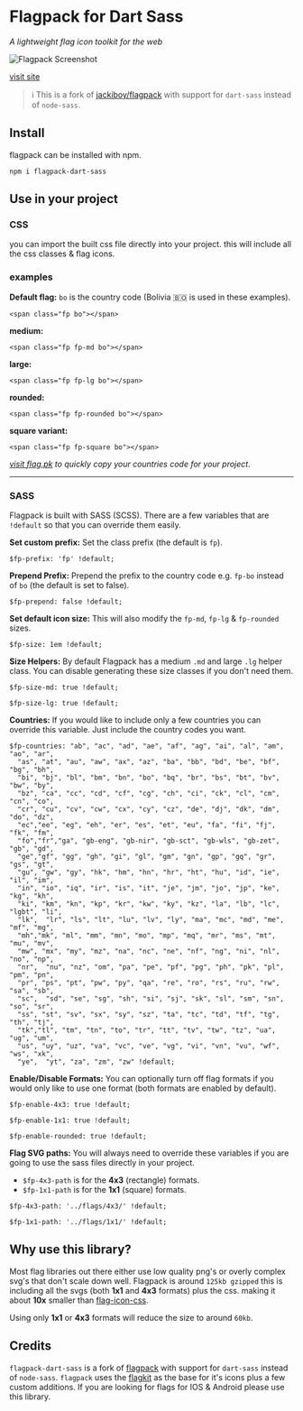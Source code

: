 # Flagpack for Dart Sass
_A lightweight flag icon toolkit for the web_

![Flagpack Screenshot](https://flag.pk/og.jpg)

[visit site](https://flag.pk/world)


> :information_source: This is a fork of [jackiboy/flagpack](https://github.com/jackiboy/flagpack) with support for `dart-sass` instead of `node-sass`.


## Install
flagpack can be installed with npm.

```
npm i flagpack-dart-sass
```
## Use in your project

### CSS
you can import the built css file directly into your project. this will include all the css classes & flag icons.

### examples

**Default flag:** `bo` is the country code (Bolivia 🇧🇴 is used in these examples).

`<span class="fp bo"></span>`

**medium:**

`<span class="fp fp-md bo"></span>`

**large:**

`<span class="fp fp-lg bo"></span>`

**rounded:**

`<span class="fp fp-rounded bo"></span>`

**square variant:**

`<span class="fp fp-square bo"></span>`


_[visit flag.pk](https://flag.pk/world) to quickly copy your countries code for your project._

---

### SASS
Flagpack is built with SASS (SCSS). There are a few variables that are `!default` so that you can override them easily.

**Set custom prefix:**
Set the class prefix (the default is `fp`).

```
$fp-prefix: 'fp' !default;
```

**Prepend Prefix:**
Prepend the prefix to the country code e.g. `fp-bo` instead of `bo` (the default is set to false).

```
$fp-prepend: false !default;
```

**Set default icon size:**
This will also modify the `fp-md`, `fp-lg` & `fp-rounded` sizes.

```
$fp-size: 1em !default;
```

**Size Helpers:**
By default Flagpack has a medium `.md` and large `.lg` helper class. You can disable generating these size classes if you don't need them.

```
$fp-size-md: true !default;
```

```
$fp-size-lg: true !default;
```


**Countries:**
If you would like to include only a few countries you can override this variable. Just include the country codes you want.

```
$fp-countries: "ab", "ac", "ad", "ae", "af", "ag", "ai", "al", "am", "ao", "ar",
  "as", "at", "au", "aw", "ax", "az", "ba", "bb", "bd", "be", "bf", "bg", "bh",
  "bi", "bj", "bl", "bm", "bn", "bo", "bq", "br", "bs", "bt", "bv", "bw", "by",
  "bz", "ca", "cc", "cd", "cf", "cg", "ch", "ci", "ck", "cl", "cm", "cn", "co",
  "cr", "cu", "cv", "cw", "cx", "cy", "cz", "de", "dj", "dk", "dm", "do", "dz",
  "ec","ee", "eg", "eh", "er", "es", "et", "eu", "fa", "fi", "fj", "fk", "fm",
  "fo","fr","ga", "gb-eng", "gb-nir", "gb-sct", "gb-wls", "gb-zet", "gb", "gd",
  "ge","gf", "gg", "gh", "gi", "gl", "gm", "gn", "gp", "gq", "gr", "gs", "gt",
  "gu", "gw", "gy", "hk", "hm", "hn", "hr", "ht", "hu", "id", "ie", "il", "im",
  "in", "io", "iq", "ir", "is", "it", "je", "jm", "jo", "jp", "ke", "kg", "kh",
  "ki", "km", "kn", "kp", "kr", "kw", "ky", "kz", "la", "lb", "lc", "lgbt", "li",
  "lk",  "lr", "ls", "lt", "lu", "lv", "ly", "ma", "mc", "md", "me", "mf", "mg",
  "mh","mk", "ml", "mm", "mn", "mo", "mp", "mq", "mr", "ms", "mt", "mu", "mv",
  "mw", "mx", "my", "mz", "na", "nc", "ne", "nf", "ng", "ni", "nl", "no", "np",
  "nr",  "nu", "nz", "om", "pa", "pe", "pf", "pg", "ph", "pk", "pl", "pm", "pn",
  "pr", "ps", "pt", "pw", "py", "qa", "re", "ro", "rs", "ru", "rw", "sa", "sb",
  "sc",  "sd", "se", "sg", "sh", "si", "sj", "sk", "sl", "sm", "sn", "so", "sr",
  "ss", "st", "sv", "sx", "sy", "sz", "ta", "tc", "td", "tf", "tg", "th", "tj",
  "tk","tl", "tm", "tn", "to", "tr", "tt", "tv", "tw", "tz", "ua", "ug", "um",
  "us", "uy", "uz", "va", "vc", "ve", "vg", "vi", "vn", "vu", "wf", "ws", "xk",
  "ye",  "yt", "za", "zm", "zw" !default;
```

**Enable/Disable Formats:**
You can optionally turn off flag formats if you would only like to use one format (both formats are enabled by default).

```
$fp-enable-4x3: true !default;
```
```
$fp-enable-1x1: true !default;
```
```
$fp-enable-rounded: true !default;
```

**Flag SVG paths:**
You will always need to override these variables if you are going to use the sass files directly in your project.

* `$fp-4x3-path` is for the **4x3** (rectangle) formats.
* `$fp-1x1-path` is for the **1x1** (square) formats.

```
$fp-4x3-path: '../flags/4x3/' !default;
```
```
$fp-1x1-path: '../flags/1x1/' !default;
```

## Why use this library?
Most flag libraries out there either use low quality png's or overly complex svg's that don't scale down well. Flagpack is around `125kb gzipped` this is including all the svgs (both **1x1** and **4x3** formats) plus the css. making it about **10x** smaller than [flag-icon-css](https://github.com/lipis/flag-icon-css).

Using only **1x1** or **4x3** formats will reduce the size to around `60kb`.

## Credits
`flagpack-dart-sass` is a fork of [flagpack](https://github.com/jackiboy/flagpack) with support for `dart-sass` instead of `node-sass`.
`flagpack` uses the [flagkit](https://github.com/madebybowtie/FlagKit) as the base for it's icons plus a few custom additions. If you are looking for flags for IOS & Android please use this library.
